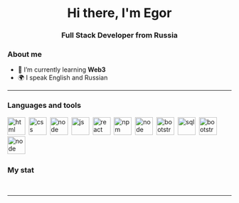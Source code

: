 <div id="header" align="center">
    <h1>Hi there, I'm  Egor </h1>
    <h3>Full Stack Developer from Russia</h3>
</div>

### About me
- 🌱 I’m currently learning **Web3**
- 🌍 I speak English and Russian

---

### Languages and tools

<img src="https://cdn.jsdelivr.net/gh/devicons/devicon/icons/html5/html5-original.svg" title="html" width="40" height="40"/>&nbsp;
<img src="https://cdn.jsdelivr.net/gh/devicons/devicon/icons/css3/css3-original.svg" title="css" width="40" height="40"/>&nbsp;
<img src="https://cdn.jsdelivr.net/gh/devicons/devicon/icons/tailwindcss/tailwindcss-original.svg" title="node" width="40" height="40"/>&nbsp;
<img src="https://cdn.jsdelivr.net/gh/devicons/devicon/icons/javascript/javascript-original.svg" title="js" width="40" height="40"/>&nbsp;
<img src="https://cdn.jsdelivr.net/gh/devicons/devicon/icons/vuejs/vuejs-original.svg" title="react" width="40" height="40"/>&nbsp;
<img src="https://cdn.jsdelivr.net/gh/devicons/devicon/icons/npm/npm-original-wordmark.svg" title="npm" width="40" height="40"/>&nbsp;
<img src="https://cdn.jsdelivr.net/gh/devicons/devicon/icons/nodejs/nodejs-original.svg" title="node" width="40" height="40"/>&nbsp;
<img src="https://cdn.jsdelivr.net/gh/devicons/devicon/icons/vitejs/vitejs-plain.svg" title="bootstrap" width="40" height="40"/>&nbsp;
<img src="https://cdn.jsdelivr.net/gh/devicons/devicon/icons/mongodb/mongodb-original.svg" title="sql" width="40" height="40"/>&nbsp;
<img src="https://cdn.jsdelivr.net/gh/devicons/devicon/icons/bootstrap/bootstrap-plain.svg" title="bootstrap" width="40" height="40"/>&nbsp;
<img src="https://cdn.jsdelivr.net/gh/devicons/devicon/icons/mysql/mysql-original.svg" title="node" width="40" height="40"/>&nbsp;


### My stat

<div id="stat" align="center">
    <img src="https://github-profile-summary-cards.vercel.app/api/cards/profile-details?username=Gorynoch&theme=github_dark" alt=""/>
    <img src="https://github-profile-summary-cards.vercel.app/api/cards/most-commit-language?username=Gorynoch&theme=github_dark" alt=""/>
     <img src="https://github-profile-summary-cards.vercel.app/api/cards/stats?username=Gorynoch&theme=github_dark" alt=""/>
</div>

---

